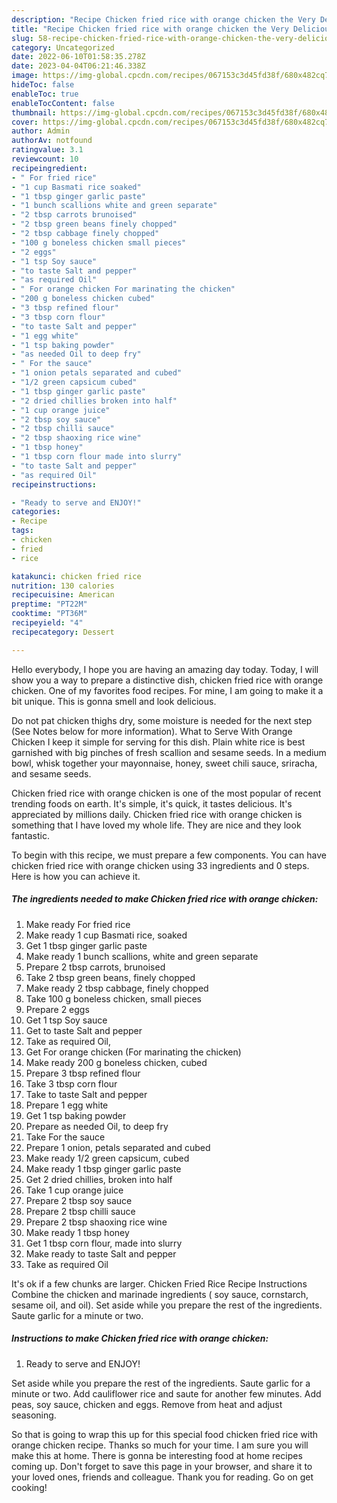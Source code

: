 ```yaml
---
description: "Recipe Chicken fried rice with orange chicken the Very Delicious"
title: "Recipe Chicken fried rice with orange chicken the Very Delicious"
slug: 58-recipe-chicken-fried-rice-with-orange-chicken-the-very-delicious
category: Uncategorized
date: 2022-06-10T01:58:35.278Z
date: 2023-04-04T06:21:46.338Z
image: https://img-global.cpcdn.com/recipes/067153c3d45fd38f/680x482cq70/chicken-fried-rice-with-orange-chicken-recipe-main-photo.jpg
hideToc: false
enableToc: true
enableTocContent: false
thumbnail: https://img-global.cpcdn.com/recipes/067153c3d45fd38f/680x482cq70/chicken-fried-rice-with-orange-chicken-recipe-main-photo.jpg
cover: https://img-global.cpcdn.com/recipes/067153c3d45fd38f/680x482cq70/chicken-fried-rice-with-orange-chicken-recipe-main-photo.jpg
author: Admin
authorAv: notfound
ratingvalue: 3.1
reviewcount: 10
recipeingredient:
- " For fried rice"
- "1 cup Basmati rice soaked"
- "1 tbsp ginger garlic paste"
- "1 bunch scallions white and green separate"
- "2 tbsp carrots brunoised"
- "2 tbsp green beans finely chopped"
- "2 tbsp cabbage finely chopped"
- "100 g boneless chicken small pieces"
- "2 eggs"
- "1 tsp Soy sauce"
- "to taste Salt and pepper"
- "as required Oil"
- " For orange chicken For marinating the chicken"
- "200 g boneless chicken cubed"
- "3 tbsp refined flour"
- "3 tbsp corn flour"
- "to taste Salt and pepper"
- "1 egg white"
- "1 tsp baking powder"
- "as needed Oil to deep fry"
- " For the sauce"
- "1 onion petals separated and cubed"
- "1/2 green capsicum cubed"
- "1 tbsp ginger garlic paste"
- "2 dried chillies broken into half"
- "1 cup orange juice"
- "2 tbsp soy sauce"
- "2 tbsp chilli sauce"
- "2 tbsp shaoxing rice wine"
- "1 tbsp honey"
- "1 tbsp corn flour made into slurry"
- "to taste Salt and pepper"
- "as required Oil"
recipeinstructions:

- "Ready to serve and ENJOY!"
categories:
- Recipe
tags:
- chicken
- fried
- rice

katakunci: chicken fried rice 
nutrition: 130 calories
recipecuisine: American
preptime: "PT22M"
cooktime: "PT36M"
recipeyield: "4"
recipecategory: Dessert

---
```



Hello everybody, I hope you are having an amazing day today. Today, I will show you a way to prepare a distinctive dish, chicken fried rice with orange chicken. One of my favorites food recipes. For mine, I am going to make it a bit unique. This is gonna smell and look delicious.

Do not pat chicken thighs dry, some moisture is needed for the next step (See Notes below for more information). What to Serve With Orange Chicken I keep it simple for serving for this dish. Plain white rice is best garnished with big pinches of fresh scallion and sesame seeds. In a medium bowl, whisk together your mayonnaise, honey, sweet chili sauce, sriracha, and sesame seeds.

Chicken fried rice with orange chicken is one of the most popular of recent trending foods on earth. It's simple, it's quick, it tastes delicious. It's appreciated by millions daily. Chicken fried rice with orange chicken is something that I have loved my whole life. They are nice and they look fantastic.


To begin with this recipe, we must prepare a few components. You can have chicken fried rice with orange chicken using 33 ingredients and 0 steps. Here is how you can achieve it.

<!--inarticleads1-->

##### The ingredients needed to make Chicken fried rice with orange chicken:

1. Make ready  For fried rice
1. Make ready 1 cup Basmati rice, soaked
1. Get 1 tbsp ginger garlic paste
1. Make ready 1 bunch scallions, white and green separate
1. Prepare 2 tbsp carrots, brunoised
1. Take 2 tbsp green beans, finely chopped
1. Make ready 2 tbsp cabbage, finely chopped
1. Take 100 g boneless chicken, small pieces
1. Prepare 2 eggs
1. Get 1 tsp Soy sauce
1. Get to taste Salt and pepper
1. Take as required Oil,
1. Get  For orange chicken (For marinating the chicken)
1. Make ready 200 g boneless chicken, cubed
1. Prepare 3 tbsp refined flour
1. Take 3 tbsp corn flour
1. Take to taste Salt and pepper
1. Prepare 1 egg white
1. Get 1 tsp baking powder
1. Prepare as needed Oil, to deep fry
1. Take  For the sauce
1. Prepare 1 onion, petals separated and cubed
1. Make ready 1/2 green capsicum, cubed
1. Make ready 1 tbsp ginger garlic paste
1. Get 2 dried chillies, broken into half
1. Take 1 cup orange juice
1. Prepare 2 tbsp soy sauce
1. Prepare 2 tbsp chilli sauce
1. Prepare 2 tbsp shaoxing rice wine
1. Make ready 1 tbsp honey
1. Get 1 tbsp corn flour, made into slurry
1. Make ready to taste Salt and pepper
1. Take as required Oil


It&#39;s ok if a few chunks are larger. Chicken Fried Rice Recipe Instructions Combine the chicken and marinade ingredients ( soy sauce, cornstarch, sesame oil, and oil). Set aside while you prepare the rest of the ingredients. Saute garlic for a minute or two. 

<!--inarticleads2-->

##### Instructions to make Chicken fried rice with orange chicken:


1. Ready to serve and ENJOY!

Set aside while you prepare the rest of the ingredients. Saute garlic for a minute or two. Add cauliflower rice and saute for another few minutes. Add peas, soy sauce, chicken and eggs. Remove from heat and adjust seasoning. 

So that is going to wrap this up for this special food chicken fried rice with orange chicken recipe. Thanks so much for your time. I am sure you will make this at home. There is gonna be interesting food at home recipes coming up. Don't forget to save this page in your browser, and share it to your loved ones, friends and colleague. Thank you for reading. Go on get cooking!
